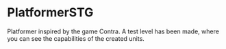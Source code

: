 # PlatformerSTG

Platformer inspired by the game Contra. A test level has been made, where you can see the capabilities of the created units. 
